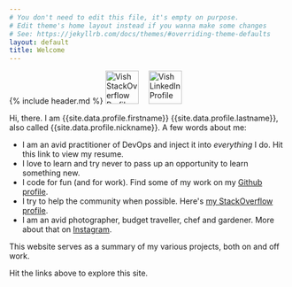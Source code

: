 ```yaml
---
# You don't need to edit this file, it's empty on purpose.
# Edit theme's home layout instead if you wanna make some changes
# See: https://jekyllrb.com/docs/themes/#overriding-theme-defaults
layout: default
title: Welcome
---
```


{% include header.md %}
<a href="http://stackoverflow.com/users/682912"><img src="http://stackoverflow.com/users/flair/682912.png?theme=clean" alt="Vish StackOverflow Profile" height="60px"/></a>&emsp;
<a href="http://www.linkedin.com/in/vishwanathv"><img src="https://upload.wikimedia.org/wikipedia/commons/0/01/LinkedIn_Logo.svg" alt="Vish LinkedIn Profile" height="60px"/></a>

Hi, there. I am {{site.data.profile.firstname}} {{site.data.profile.lastname}}, also called {{site.data.profile.nickname}}. A few words about me:

* I am an avid practitioner of DevOps and inject it into *everything* I do. Hit this link to view my resume.
* I love to learn and try never to pass up an opportunity to learn something new.
* I code for fun (and for work). Find some of my work on my [Github profile](http://github.com/savishy).
* I try to help the community when possible. Here's [my StackOverflow profile](http://stackoverflow.com/users/682912).
* I am an avid photographer, budget traveller, chef and gardener. More about that on [Instagram](http://instagram.com/savishy).

This website serves as a summary of my various projects, both on and off work.


Hit the links above to explore this site.
